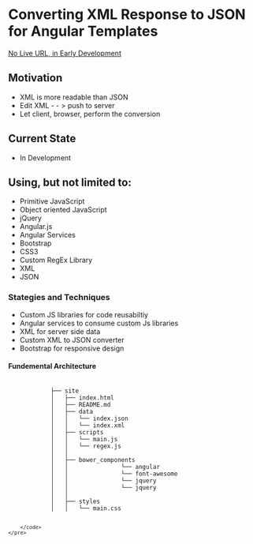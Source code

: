 <h1>Converting XML Response to JSON for Angular Templates</h1> 
<p><a href="#noTag">No Live URL, in Early Development</a></p>
<h2>Motivation</h2>
<ul>
    <li>XML is more readable than JSON</li>
    <li>Edit XML - - > push to server</li>
    <li>Let client, browser, perform the conversion</li>
</ul>
<h2>Current State</h2>
<ul>
    <li>In Development</li>
</ul>
<h2>Using, but not limited to:</h2>
<ul>
    <li>Primitive JavaScript</li>
    <li>Object oriented JavaScript</li>
    <li>jQuery</li>
    <li>Angular.js</li>
    <li>Angular Services</li>
    <li>Bootstrap</li>   
    <li>CSS3</li>   
    <li>Custom RegEx Library</li>
    <li>XML</li>
    <li>JSON</li>
</ul>
<h3>Stategies and Techniques</h3>
<ul>
    <li>Custom JS libraries for code reusabiltiy</li>
    <li>Angular services to consume custom Js libraries</li>
    <li>XML for server side data</li>
    <li>Custom XML to JSON converter</li>
    <li>Bootstrap for responsive design</li>
</ul>
</ul>
<h4>Fundemental Architecture</h4>
<div>
    <pre>
        <code>
            ├── site
            │   ├── index.html
            │   ├── README.md
            │   ├── data
            │   │   └── index.json
            │   │   └── index.xml
            │   ├── scripts
            │   │   └── main.js
            │   │   └── regex.js
            │   │
            │   ├── bower_components
            │   │               └── angular
            │   │               └── font-awesome
            │   │               └── jquery
            │   │               └── jquery                      
            │   │ 
            │   ├── styles
            │   │   └── main.css
            
        </code>
    </pre>
</div>


 

 
